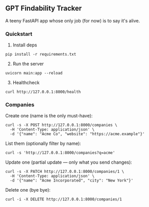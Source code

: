 ## GPT Findability Tracker

A teeny FastAPI app whose only job (for now) is to say it's alive.

### Quickstart

1) Install deps

```
pip install -r requirements.txt
```

2) Run the server

```
uvicorn main:app --reload
```

3) Healthcheck

```
curl http://127.0.0.1:8000/health
```

### Companies

Create one (name is the only must-have):

```
curl -s -X POST http://127.0.0.1:8000/companies \
  -H 'Content-Type: application/json' \
  -d '{"name": "Acme Co", "website": "https://acme.example"}'
```

List them (optionally filter by name):

```
curl -s 'http://127.0.0.1:8000/companies?q=acme'
```

Update one (partial update — only what you send changes):

```
curl -s -X PATCH http://127.0.0.1:8000/companies/1 \
  -H 'Content-Type: application/json' \
  -d '{"name": "Acme Incorporated", "city": "New York"}'
```

Delete one (bye bye):

```
curl -i -X DELETE http://127.0.0.1:8000/companies/1
```
